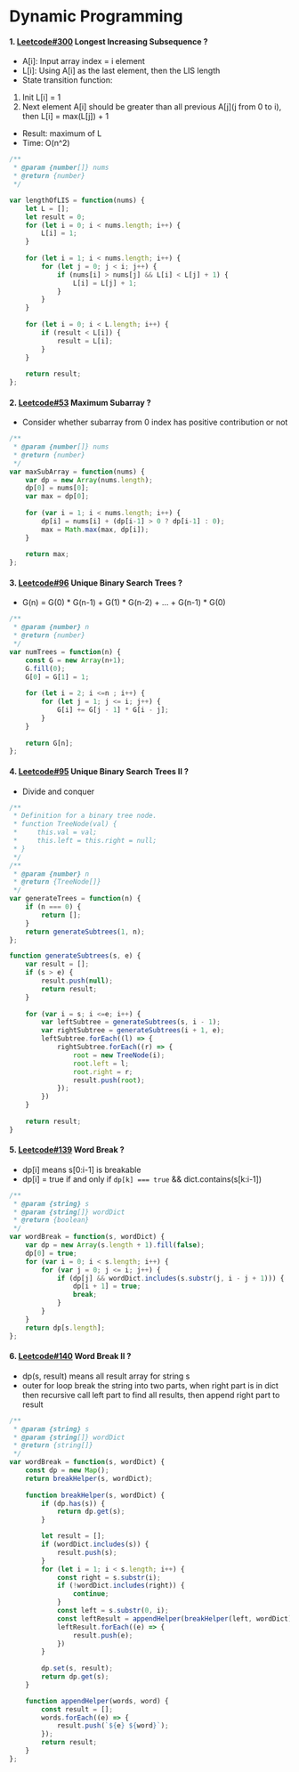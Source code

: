 # Dynamic Programming
#### 1. [Leetcode#300](https://leetcode.com/problems/longest-increasing-subsequence/#/description) Longest Increasing Subsequence ?
- A[i]: Input array index = i element
- L[i]: Using A[i] as the last element, then the LIS length
- State transition function:
1. Init L[i] = 1
2. Next element A[i] should be greater than all previous A[j](j from 0 to i), then L[i] = max(L[j]) + 1
- Result: maximum of L
- Time: O(n^2)
```javascript
/**
 * @param {number[]} nums
 * @return {number}
 */

var lengthOfLIS = function(nums) {
    let L = [];
    let result = 0;
    for (let i = 0; i < nums.length; i++) {
        L[i] = 1;
    }
    
    for (let i = 1; i < nums.length; i++) {
        for (let j = 0; j < i; j++) {
            if (nums[i] > nums[j] && L[i] < L[j] + 1) {
                L[i] = L[j] + 1;
            }
        }
    }
    
    for (let i = 0; i < L.length; i++) {
        if (result < L[i]) {
            result = L[i];
        }
    }
    
    return result;
};
```

#### 2. [Leetcode#53](https://leetcode.com/problems/maximum-subarray/description/) Maximum Subarray ?
- Consider whether subarray from 0 index has positive contribution or not
```javascript
/**
 * @param {number[]} nums
 * @return {number}
 */
var maxSubArray = function(nums) {
    var dp = new Array(nums.length);
    dp[0] = nums[0];
    var max = dp[0];
    
    for (var i = 1; i < nums.length; i++) {
        dp[i] = nums[i] + (dp[i-1] > 0 ? dp[i-1] : 0);
        max = Math.max(max, dp[i]);
    }
    
    return max;
};
```

#### 3. [Leetcode#96](https://leetcode.com/problems/unique-binary-search-trees/description/) Unique Binary Search Trees ?
- G(n) = G(0) * G(n-1) + G(1) * G(n-2) + … + G(n-1) * G(0) 
```javascript
/**
 * @param {number} n
 * @return {number}
 */
var numTrees = function(n) {
    const G = new Array(n+1);
    G.fill(0);
    G[0] = G[1] = 1;
    
    for (let i = 2; i <=n ; i++) {
        for (let j = 1; j <= i; j++) {
            G[i] += G[j - 1] * G[i - j];
        }
    }
    
    return G[n];
};
```

#### 4. [Leetcode#95](https://leetcode.com/problems/unique-binary-search-trees-ii/description/) Unique Binary Search Trees II ?
- Divide and conquer
```javascript
/**
 * Definition for a binary tree node.
 * function TreeNode(val) {
 *     this.val = val;
 *     this.left = this.right = null;
 * }
 */
/**
 * @param {number} n
 * @return {TreeNode[]}
 */
var generateTrees = function(n) {
    if (n === 0) {
        return [];
    }
    return generateSubtrees(1, n);
};

function generateSubtrees(s, e) {
    var result = [];
    if (s > e) {
        result.push(null);
        return result;
    }
    
    for (var i = s; i <=e; i++) {
        var leftSubtree = generateSubtrees(s, i - 1);
        var rightSubtree = generateSubtrees(i + 1, e);
        leftSubtree.forEach((l) => {
            rightSubtree.forEach((r) => {
                root = new TreeNode(i);
                root.left = l;
                root.right = r;
                result.push(root);
            });
        })
    }
    
    return result;
}
```

#### 5. [Leetcode#139](https://leetcode.com/problems/word-break/description/) Word Break ?
- dp[i] means s[0:i-1] is breakable
- dp[i] = true if and only if `dp[k] === true` && dict.contains(s[k:i-1])
```javascript
/**
 * @param {string} s
 * @param {string[]} wordDict
 * @return {boolean}
 */
var wordBreak = function(s, wordDict) {
    var dp = new Array(s.length + 1).fill(false);
    dp[0] = true;
    for (var i = 0; i < s.length; i++) {
        for (var j = 0; j <= i; j++) {
            if (dp[j] && wordDict.includes(s.substr(j, i - j + 1))) {
                dp[i + 1] = true;
                break;
            }
        }
    }
    return dp[s.length];
};
```

#### 6. [Leetcode#140](https://leetcode.com/problems/word-break-ii/description/) Word Break II ?
- dp(s, result) means all result array for string s
- outer for loop break the string into two parts, when right part is in dict then recursive call left part to find all results, then append right part to result
```javascript
/**
 * @param {string} s
 * @param {string[]} wordDict
 * @return {string[]}
 */
var wordBreak = function(s, wordDict) {
    const dp = new Map();
    return breakHelper(s, wordDict);
    
    function breakHelper(s, wordDict) {
        if (dp.has(s)) {
            return dp.get(s);
        }

        let result = [];
        if (wordDict.includes(s)) {
            result.push(s);
        }
        for (let i = 1; i < s.length; i++) {
            const right = s.substr(i);
            if (!wordDict.includes(right)) {
                continue;
            }
            const left = s.substr(0, i);
            const leftResult = appendHelper(breakHelper(left, wordDict), right);
            leftResult.forEach((e) => {
                result.push(e);
            })
        }
        
        dp.set(s, result);
        return dp.get(s);
    }

    function appendHelper(words, word) {
        const result = [];
        words.forEach((e) => {
            result.push(`${e} ${word}`);
        });
        return result;
    }
};
```